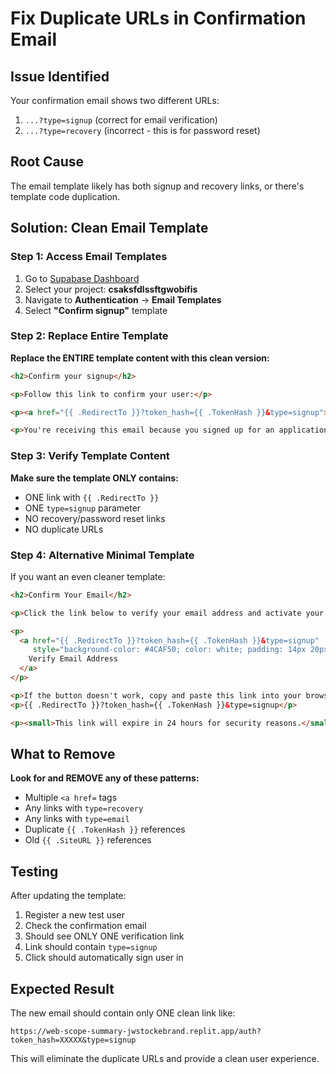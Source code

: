 # Fix Duplicate URLs in Confirmation Email

## Issue Identified
Your confirmation email shows two different URLs:
1. `...?type=signup` (correct for email verification)
2. `...?type=recovery` (incorrect - this is for password reset)

## Root Cause
The email template likely has both signup and recovery links, or there's template code duplication.

## Solution: Clean Email Template

### Step 1: Access Email Templates
1. Go to [Supabase Dashboard](https://supabase.com/dashboard/projects)
2. Select your project: **csaksfdlssftgwobifis**
3. Navigate to **Authentication** → **Email Templates**
4. Select **"Confirm signup"** template

### Step 2: Replace Entire Template

**Replace the ENTIRE template content with this clean version:**

```html
<h2>Confirm your signup</h2>

<p>Follow this link to confirm your user:</p>

<p><a href="{{ .RedirectTo }}?token_hash={{ .TokenHash }}&type=signup">Confirm your email</a></p>

<p>You're receiving this email because you signed up for an application powered by Supabase.</p>
```

### Step 3: Verify Template Content

**Make sure the template ONLY contains:**
- ONE link with `{{ .RedirectTo }}`
- ONE `type=signup` parameter
- NO recovery/password reset links
- NO duplicate URLs

### Step 4: Alternative Minimal Template

If you want an even cleaner template:

```html
<h2>Confirm Your Email</h2>

<p>Click the link below to verify your email address and activate your account:</p>

<p>
  <a href="{{ .RedirectTo }}?token_hash={{ .TokenHash }}&type=signup" 
     style="background-color: #4CAF50; color: white; padding: 14px 20px; text-decoration: none; border-radius: 4px;">
    Verify Email Address
  </a>
</p>

<p>If the button doesn't work, copy and paste this link into your browser:</p>
<p>{{ .RedirectTo }}?token_hash={{ .TokenHash }}&type=signup</p>

<p><small>This link will expire in 24 hours for security reasons.</small></p>
```

## What to Remove

**Look for and REMOVE any of these patterns:**
- Multiple `<a href=` tags
- Any links with `type=recovery`
- Any links with `type=email`
- Duplicate `{{ .TokenHash }}` references
- Old `{{ .SiteURL }}` references

## Testing

After updating the template:
1. Register a new test user
2. Check the confirmation email
3. Should see ONLY ONE verification link
4. Link should contain `type=signup`
5. Click should automatically sign user in

## Expected Result

The new email should contain only ONE clean link like:
```
https://web-scope-summary-jwstockebrand.replit.app/auth?token_hash=XXXXX&type=signup
```

This will eliminate the duplicate URLs and provide a clean user experience.
